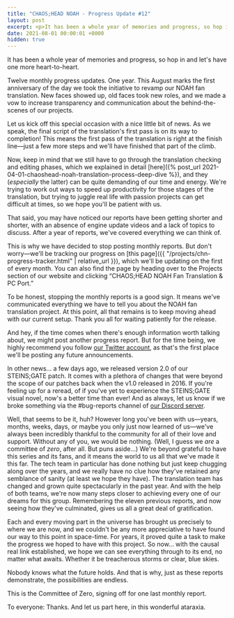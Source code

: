 ```yaml
---
title: "CHAOS;HEAD NOAH - Progress Update #12"
layout: post
excerpt: <p>It has been a whole year of memories and progress, so hop in and let's have one more heart-to-heart.</p>
date: 2021-08-01 00:00:01 +0000
hidden: true
---
```


It has been a whole year of memories and progress, so hop in and let's have one more heart-to-heart.

Twelve monthly progress updates. One year. This August marks the first anniversary of the day we took the initiative to revamp our NOAH fan translation. New faces showed up, old faces took new roles, and we made a vow to increase transparency and communication about the behind-the-scenes of our projects.

Let us kick off this special occasion with a nice little bit of news. As we speak, the final script of the translation's first pass is on its way to completion! This means the first pass of the translation is right at the finish line—just a few more steps and we'll have finished that part of the climb.

Now, keep in mind that we still have to go through the translation checking and editing phases, which we explained in detail [here]({% post_url 2021-04-01-chaoshead-noah-translation-process-deep-dive %}), and they (*especially* the latter) can be quite demanding of our time and energy. We're trying to work out ways to speed up productivity for those stages of the translation, but trying to juggle real life with passion projects can get difficult at times, so we hope you'll be patient with us.

That said, you may have noticed our reports have been getting shorter and shorter, with an absence of engine update videos and a lack of topics to discuss. After a year of reports, we've covered everything we can think of.

This is why we have decided to stop posting monthly reports. But don't worry—we'll be tracking our progress on [this page]({{ "/projects/chn-progress-tracker.html" | relative_url }}), which we'll be updating on the first of every month. You can also find the page by heading over to the Projects section of our website and clicking “CHAOS;HEAD NOAH Fan Translation & PC Port.”

To be honest, stopping the monthly reports is a good sign. It means we've communicated everything we have to tell you about the NOAH fan translation project. At this point, all that remains is to keep moving ahead with our current setup. Thank you all for waiting patiently for the release.

And hey, if the time comes when there's enough information worth talking about, we might post another progress report. But for the time being, we highly recommend you follow [our Twitter account](https://twitter.com/CommitteeOf0/), as that's the first place we'll be posting any future announcements.

In other news... a few days ago, we released version 2.0 of our STEINS;GATE patch. It comes with a plethora of changes that were beyond the scope of our patches back when the v1.0 released in 2016. If you're feeling up for a reread, of if you've yet to experience the STEINS;GATE visual novel, now's a better time than ever! And as always, let us know if we broke something via the #bug-reports channel of [our Discord server](https://discord.gg/rq4GGCh).

Well, that seems to be it, huh? However long you've been with us—years, months, weeks, days, or maybe you only just now learned of us—we've always been incredibly thankful to the community for all of their love and support. Without any of you, we would be nothing. (Well, I guess we *are* a committee of *zero*, after all. But puns aside...) We're beyond grateful to have this series and its fans, and it means the world to us all that we've made it this far. The tech team in particular has done nothing but just keep chugging along over the years, and we really have no clue how they've retained any semblance of sanity (at least we hope they have). The translation team has changed and grown quite spectacularly in the past year. And with the help of both teams, we're now many steps closer to achieving every one of our dreams for this group. Remembering the eleven previous reports, and now seeing how they've culminated, gives us all a great deal of gratification.

Each and every moving part in the universe has brought us precisely to where we are now, and we couldn't be any more appreciative to have found our way to this point in space-time. For years, it proved quite a task to make the progress we hoped to have with this project. So now... with the causal real link established, we hope we can see everything through to its end, no matter what awaits. Whether it be treacherous storms or clear, blue skies. 

Nobody knows what the future holds. And that is why, just as these reports demonstrate, the possibilities are endless.

This is the Committee of Zero, signing off for one last monthly report.

To everyone: Thanks. And let us part here, in this wonderful ataraxia.
